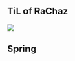 ## TiL of RaChaz 

<div align="left">
	<img src="https://img.shields.io/badge/Velog-20C997?style=flat&logo=Velog&logoColor=white" />
</div>

## Spring





